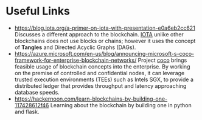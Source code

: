 # Useful Links

- <https://blog.iota.org/a-primer-on-iota-with-presentation-e0a6eb2cc621>
Discusses a different approach to the blockchain. [IOTA](https://iota.readme.io/docs)
unlike other blockchains does not use blocks or chains; however it uses the concept of **Tangles**
and Directed Acyclic Graphs (DAGs).
- <https://azure.microsoft.com/en-us/blog/announcing-microsoft-s-coco-framework-for-enterprise-blockchain-networks/>
Project [coco](https://github.com/Azure/coco-framework) brings feasible usage of blockchain concepts into the enterprise.
By working on the premise of controlled and confidential nodes, it can leverage
trusted execution environments (TEEs) such as Intels SGX, to provide a distributed ledger
that provides throughput and latency approaching database speeds.
- <https://hackernoon.com/learn-blockchains-by-building-one-117428612f46>
Learning about the blockchain by building one in python and flask.